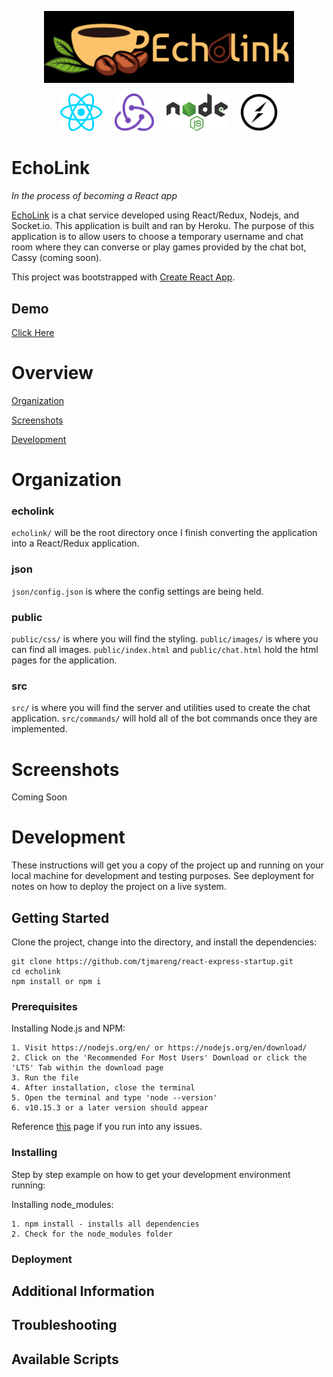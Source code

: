 <p align="center">
  <a href="https://echolink-chat.herokuapp.com/">
    <img
      alt="Echolink"
      src="./public/images/logo.png"
      width="400"
    />
  </a>
</p>
<p align="center">
<a style="padding-left: 10px; padding-right: 10px;" href='https://reactjs.org/'><img src='./public/images/react.svg' height='60' alt='React Logo'/></a><a style="padding-left: 10px; padding-right: 10px;" href='http://redux.js.org'><img src='./public/images/redux.svg' height='60' alt='Redux Logo'/></a><a style="padding-left: 10px; padding-right: 10px;" href='https://nodejs.org/en/'><img src='./public/images/nodejs.svg' height='60' alt='Nodejs Logo'/></a><a style="padding-left: 10px; padding-right: 10px;" href='https://socket.io/'><img src='./public/images/socketio.svg' height='60' alt='Socketio Logo'/></a>
</p>

# EchoLink

*In the process of becoming a React app*

[EchoLink](https://echolink-chat.herokuapp.com/) is a chat service developed using React/Redux, Nodejs, and Socket.io. This application is built and ran by Heroku. The purpose of this application is to allow users to choose a temporary username and chat room where they can converse or play games provided by the chat bot, Cassy (coming soon).

This project was bootstrapped with [Create React App](https://github.com/facebook/create-react-app). 

## Demo

[Click Here](https://echolink-chat.herokuapp.com/)

# Overview

[Organization](https://github.com/tjmareng/echolink#organization)

[Screenshots](https://github.com/tjmareng/echolink#screenshots)

[Development](https://github.com/tjmareng/echolink#development)

# Organization

### echolink
`echolink/` will be the root directory once I finish converting the application into a React/Redux application.

### json
`json/config.json` is where the config settings are being held.

### public
`public/css/` is where you will find the styling. `public/images/` is where you can find all images. `public/index.html` and `public/chat.html` hold the html pages for the application.

### src
`src/` is where you will find the server and utilities used to create the chat application. `src/commands/` will hold all of the bot commands once they are implemented.

# Screenshots

Coming Soon

# Development

These instructions will get you a copy of the project up and running on your local machine for development and testing purposes. See deployment for notes on how to deploy the project on a live system.

## Getting Started

Clone the project, change into the directory, and install the dependencies:

```
git clone https://github.com/tjmareng/react-express-startup.git
cd echolink
npm install or npm i
```

### Prerequisites

Installing Node.js and NPM:

```
1. Visit https://nodejs.org/en/ or https://nodejs.org/en/download/
2. Click on the 'Recommended For Most Users' Download or click the 'LTS' Tab within the download page
3. Run the file
4. After installation, close the terminal
5. Open the terminal and type 'node --version'
6. v10.15.3 or a later version should appear
```
Reference [this](https://wsvincent.com/install-node-js-npm-windows/) page if you run into any issues.

### Installing

Step by step example on how to get your development environment running:

Installing node_modules:

```
1. npm install - installs all dependencies
2. Check for the node_modules folder
```

### Deployment

## Additional Information

## Troubleshooting

## Available Scripts
